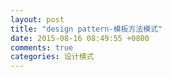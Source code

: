 ```yaml
---
layout: post
title: "design pattern-模板方法模式"
date: 2015-08-16 08:49:55 +0800
comments: true
categories: 设计模式
---
```


